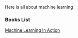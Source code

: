 Here is all about machine learning

### Books List
[Machine Learning In Action](./Machine_Learning_In_Action)
